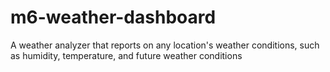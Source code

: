 # m6-weather-dashboard
A weather analyzer that reports on any location's weather conditions, such as humidity, temperature, and future weather conditions
